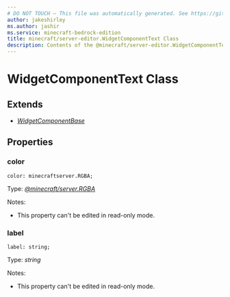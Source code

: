 ```yaml
---
# DO NOT TOUCH — This file was automatically generated. See https://github.com/mojang/minecraftapidocsgenerator to modify descriptions, examples, etc.
author: jakeshirley
ms.author: jashir
ms.service: minecraft-bedrock-edition
title: minecraft/server-editor.WidgetComponentText Class
description: Contents of the @minecraft/server-editor.WidgetComponentText class.
---
```

# WidgetComponentText Class

## Extends
- [*WidgetComponentBase*](WidgetComponentBase.md)

## Properties

### **color**
`color: minecraftserver.RGBA;`

Type: [*@minecraft/server.RGBA*](../../minecraft/server/RGBA.md)

Notes:
  - This property can't be edited in read-only mode.

### **label**
`label: string;`

Type: *string*

Notes:
  - This property can't be edited in read-only mode.
